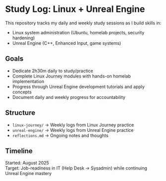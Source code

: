 # Study Log: Linux + Unreal Engine

This repository tracks my daily and weekly study sessions as I build skills in:
- Linux system administration (Ubuntu, homelab projects, security hardening)
- Unreal Engine (C++, Enhanced Input, game systems)

## Goals
- Dedicate 2h30m daily to study/practice
- Complete Linux Journey modules with hands-on homelab implementation
- Progress through Unreal Engine development tutorials and apply concepts
- Document daily and weekly progress for accountability

## Structure
- `linux-journey/` → Weekly logs from Linux Journey practice
- `unreal-engine/` → Weekly logs from Unreal Engine practice
- `reflections.md` → Ongoing notes and thoughts

## Timeline
Started: August 2025  
Target: Job-readiness in IT (Help Desk → Sysadmin) while continuing Unreal Engine mastery
